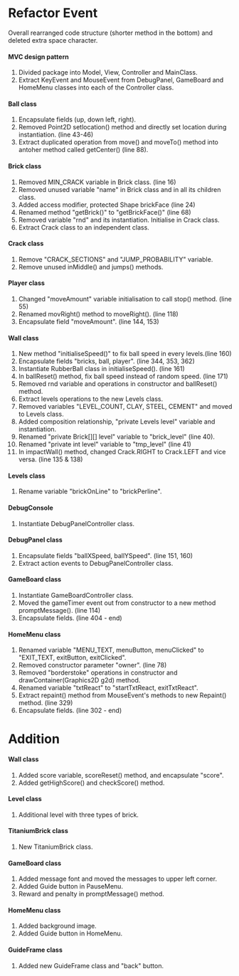 # Refactor Event 

Overall rearranged code structure (shorter method in the bottom) and deleted extra space character.

#### MVC design pattern
1. Divided package into Model, View, Controller and MainClass.
2. Extract KeyEvent and MouseEvent from DebugPanel, GameBoard and HomeMenu classes into each of the Controller class.

#### Ball class
1. Encapsulate fields (up, down left, right).
2. Removed Point2D setlocation() method and directly set location during instantiation. (line 43-46)
3. Extract duplicated operation from move() and moveTo() method into antoher method called getCenter() (line 88).

#### Brick class
1. Removed MIN_CRACK variable in Brick class. (line 16)
2. Removed unused variable "name" in Brick class and in all its children class.
3. Added access modifier, protected Shape brickFace (line 24)
4. Renamed method "getBrick()" to "getBrickFace()" (line 68)
5. Removed variable "rnd" and its instantiation. Initialise in Crack class.
6. Extract Crack class to an independent class.

#### Crack class
1. Remove "CRACK_SECTIONS" and "JUMP_PROBABILITY" variable.
2. Remove unused inMiddle() and jumps() methods.

#### Player class
1. Changed "moveAmount" variable initialisation to call stop() method. (line 55) 
2. Renamed movRight() method to moveRight(). (line 118)
3. Encapsulate field "moveAmount". (line 144, 153)

#### Wall class
1. New method "initialiseSpeed()" to fix ball speed in every levels.(line 160)
2. Encapsulate fields "bricks, ball, player". (line 344, 353, 362)
3. Instantiate RubberBall class in initialiseSpeed(). (line 161)
4. In ballReset() method, fix ball speed instead of random speed. (line 171)
5. Removed rnd variable and operations in constructor and ballReset() method.
6. Extract levels operations to the new Levels class. 
7. Removed variables "LEVEL_COUNT, CLAY, STEEL, CEMENT" and moved to Levels class.
8. Added composition relationship, "private Levels level" variable and instantiation.
9. Renamed "private Brick[][] level" variable to "brick_level" (line 40).
10. Renamed "private int level" variable to "tmp_level" (line 41)
11. In impactWall() method, changed Crack.RIGHT to Crack.LEFT and vice versa. (line 135 & 138)

#### Levels class
1. Rename variable "brickOnLine" to "brickPerline".
 
#### DebugConsole
1. Instantiate DebugPanelController class.

#### DebugPanel class
1. Encapsulate fields "ballXSpeed, ballYSpeed". (line 151, 160)
2. Extract action events to DebugPanelController class.

#### GameBoard class
1. Instantiate GameBoardController class.
2. Moved the gameTimer event out from constructor to a new method promptMessage(). (line 114)
3. Encapsulate fields. (line 404 - end) 

#### HomeMenu class
1. Renamed variable "MENU_TEXT, menuButton, menuClicked" to "EXIT_TEXT, exitButton, exitClicked". 
2. Removed constructor parameter "owner". (line 78)
3. Removed "borderstoke" operations in constructor and drawContainer(Graphics2D g2d) method.
4. Renamed variable "txtReact" to "startTxtReact, exitTxtReact".
5. Extract repaint() method from MouseEvent's methods to new Repaint() method. (line 329)
6. Encapsulate fields. (line 302 - end)

# Addition

#### Wall class
1. Added score variable, scoreReset() method, and encapsulate "score".
2. Added getHighScore() and checkScore() method.

#### Level class
1. Additional level with three types of brick.

#### TitaniumBrick class
1. New TitaniumBrick class.

#### GameBoard class
1. Added message font and moved the messages to upper left corner.
2. Added Guide button in PauseMenu.
3. Reward and penalty in promptMessage() method.

#### HomeMenu class
1. Added background image.
2. Added Guide button in HomeMenu.

#### GuideFrame class
1. Added new GuideFrame class and "back" button.
